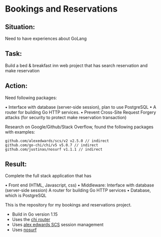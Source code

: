 # Bookings and Reservations

## Situation:  
Need to have experiences about GoLang

## Task:  
Build a bed & breakfast inn web project that has search reservation and make reservation 

## Action:

Need following packages:

•	Interface with database (server-side session), plan to use PostgreSQL
•	A router for building Go HTTP services.
•	Prevent Cross-Site Request Forgery attacks (for security to protect make reservation transaction)

Research on Google/Github/Stack Overflow, found the following packages with examples:

	github.com/alexedwards/scs/v2 v2.5.0 // indirect
	github.com/go-chi/chi/v5 v5.0.7 // indirect
	github.com/justinas/nosurf v1.1.1 // indirect

## Result:
Complete the full stack application that has 

•	Front end (HTML, Javascript, css)
•	Middleware:
      		Interface with database (server-side session)
     		 A router for building Go HTTP services
•	Database, which is PostgreSQL

This is the repository for my bookings and reservations project.

- Build in Go version 1.15
- Uses the [chi router](https://github.com/go-chi/chi)
- Uses [alex edwards SCS](https://github.com/alexedwards/scs/v2) session management
- Uses [nosurf](https://github.com/justinas/nosurf)

